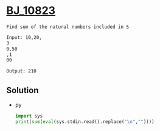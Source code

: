 # [BJ_10823](https://acmicpc.net/problem/10823)

```en
Find sum of the natural numbers included in S
```

```txt
Input: 10,20,
3
0,50
,1
00

Output: 210
```

## Solution

* py

  ```py
  import sys
  print(sum(eval(sys.stdin.read().replace("\n",""))))
  ```
